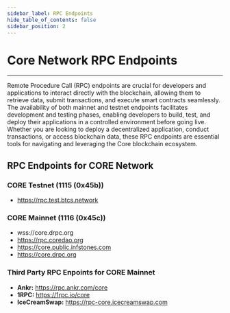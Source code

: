```yaml
---
sidebar_label: RPC Endpoints
hide_table_of_contents: false
sidebar_position: 2
---
```


# Core Network RPC Endpoints
---

Remote Procedure Call (RPC) endpoints are crucial for developers and applications to interact directly with the blockchain, allowing them to retrieve data, submit transactions, and execute smart contracts seamlessly. The availability of both mainnet and testnet endpoints facilitates development and testing phases, enabling developers to build, test, and deploy their applications in a controlled environment before going live. Whether you are looking to deploy a decentralized application, conduct transactions, or access blockchain data, these RPC endpoints are essential tools for navigating and leveraging the Core blockchain ecosystem.

## RPC Endpoints for CORE Network 

### CORE Testnet (1115 (0x45b))
* https://rpc.test.btcs.network

### CORE Mainnet (1116 (0x45c))
* wss://core.drpc.org
* https://rpc.coredao.org 
* https://core.public.infstones.com 
* https://core.drpc.org

### Third Party RPC Enpoints for CORE Mainnet
* **Ankr:** https://rpc.ankr.com/core 
* **1RPC:** https://1rpc.io/core 
* **IceCreamSwap:** https://rpc-core.icecreamswap.com